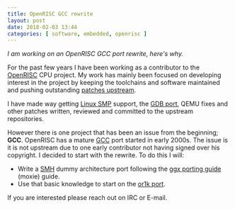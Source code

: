 ```yaml
---
title: OpenRISC GCC rewrite
layout: post
date: 2018-02-03 13:44
categories: [ software, embedded, openrisc ]
---
```


*I am working on an OpenRISC GCC port rewrite, here's why.*

For the past few years I have been working as a contributor to the
[OpenRISC](http://openrisc.io) CPU project.  My work has mainly been focused on
developing interest in the project by keeping the toolchains and software
maintained and pushing outstanding [patches upstream](https://en.wikipedia.org/wiki/Upstream_%28software_development%29).

I have made way getting [Linux SMP](https://www.phoronix.com/scan.php?page=news_item&px=OpenRISC-SMP-Linux-V3) support, 
the [GDB port](https://www.gnu.org/software/gdb/download/ANNOUNCEMENT), QEMU fixes and other
patches written, reviewed and committed to the upstream repositories.

However there is one project that has been an issue from the beginning; **GCC**.
OpenRISC has a mature [GCC](https://gcc.gnu.org) port started in early 2000s.
The issue is it is not upstream due to one early contributor not having signed
over his copyright.  I decided to start with the rewrite. To do this I will:

  - Write a [SMH](https://github.com/stffrdhrn/binutils-gdb/tree/smh-port) dummy
    architecture port following the [ggx porting guide](http://atgreen.github.io/ggx/) (moxie) guide.
  - Use that basic knowledge to start on the [or1k port](https://github.com/stffrdhrn/gcc/tree/or1k-port).

If you are interested please reach out on IRC or E-mail.
